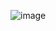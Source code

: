 ![image](https://github.com/SoftBankCorp/Mood_lighting_with_env/assets/97716860/f6814c4c-3091-4515-bc59-31a548866c1f)
